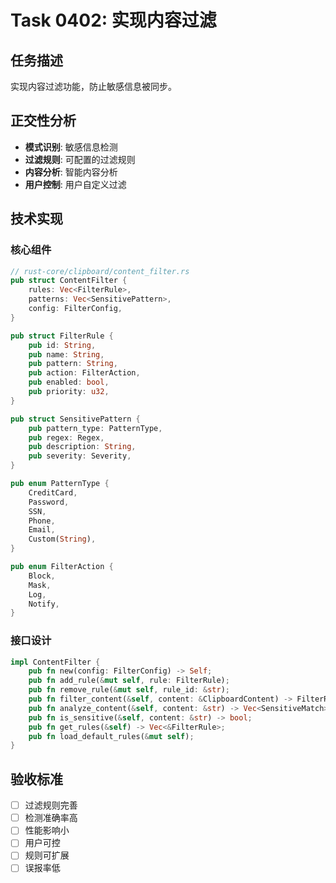 # Task 0402: 实现内容过滤

## 任务描述

实现内容过滤功能，防止敏感信息被同步。

## 正交性分析

- **模式识别**: 敏感信息检测
- **过滤规则**: 可配置的过滤规则
- **内容分析**: 智能内容分析
- **用户控制**: 用户自定义过滤

## 技术实现

### 核心组件
```rust
// rust-core/clipboard/content_filter.rs
pub struct ContentFilter {
    rules: Vec<FilterRule>,
    patterns: Vec<SensitivePattern>,
    config: FilterConfig,
}

pub struct FilterRule {
    pub id: String,
    pub name: String,
    pub pattern: String,
    pub action: FilterAction,
    pub enabled: bool,
    pub priority: u32,
}

pub struct SensitivePattern {
    pub pattern_type: PatternType,
    pub regex: Regex,
    pub description: String,
    pub severity: Severity,
}

pub enum PatternType {
    CreditCard,
    Password,
    SSN,
    Phone,
    Email,
    Custom(String),
}

pub enum FilterAction {
    Block,
    Mask,
    Log,
    Notify,
}
```

### 接口设计
```rust
impl ContentFilter {
    pub fn new(config: FilterConfig) -> Self;
    pub fn add_rule(&mut self, rule: FilterRule);
    pub fn remove_rule(&mut self, rule_id: &str);
    pub fn filter_content(&self, content: &ClipboardContent) -> FilterResult;
    pub fn analyze_content(&self, content: &str) -> Vec<SensitiveMatch>;
    pub fn is_sensitive(&self, content: &str) -> bool;
    pub fn get_rules(&self) -> Vec<&FilterRule>;
    pub fn load_default_rules(&mut self);
}
```

## 验收标准

- [ ] 过滤规则完善
- [ ] 检测准确率高
- [ ] 性能影响小
- [ ] 用户可控
- [ ] 规则可扩展
- [ ] 误报率低